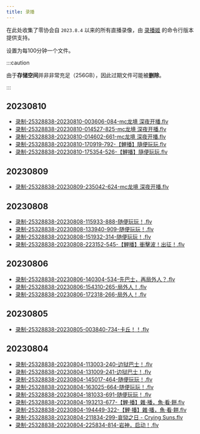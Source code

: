 ```yaml
---
title: 录播
---
```

在此处收集了零协会自 `2023.8.4` 以来的所有直播录像，由 [录播姬](https://rec.danmuji.org/) 的命令行版本提供支持。  

设置为每100分钟一个文件。

:::caution

由于**存储空间**并非非常充足（256GB），因此过期文件可能被**删除**。

:::

## 20230810

- [录制-25328838-20230810-003606-084-mc龙境 深夜开播.flv](http://209.141.37.204:18412/down/ce6b9FLGSTKK.flv)
- [录制-25328838-20230810-014527-825-mc龙境 深夜开播.flv](http://209.141.37.204:18412/down/bImfhGm43ww1.flv)
- [录制-25328838-20230810-014602-661-mc龙境 深夜开播.flv](http://209.141.37.204:18412/down/1fUs6aGZay5M.flv)
- [录制-25328838-20230810-170919-792-【鯉播】隨便玩玩.flv](http://209.141.37.204:18412/down/EapqsK9jdodl.flv)
- [录制-25328838-20230810-175354-526-【鯉播】隨便玩玩.flv](http://209.141.37.204:18412/down/FphIjlFxYC1R.flv)

## 20230809

- [录制-25328838-20230809-235042-624-mc龙境 深夜开播.flv](http://209.141.37.204:18412/down/xREEqSUAhlPL.flv)

## 20230808

- [录制-25328838-20230808-115933-888-随便玩玩！.flv](http://209.141.37.204:18412/down/Tgjj6TPSaR6l.flv)
- [录制-25328838-20230808-133940-909-随便玩玩！.flv](http://209.141.37.204:18412/down/vNMCCTGtoZON.flv)
- [录制-25328838-20230808-151932-314-随便玩玩！.flv](http://209.141.37.204:18412/down/y977v2Bxo84a.flv)
- [录制-25328838-20230808-223152-545-【鯉播】衝擊波！出征！.flv](http://209.141.37.204:18412/down/I8pUmrV9XWKn.flv)

## 20230806

- [录制-25328838-20230806-140304-534-先巴士，再局外人？.flv](http://209.141.37.204:18412/down/9JFtINnoPObA.flv)
- [录制-25328838-20230806-154310-265-局外人！.flv](http://209.141.37.204:18412/down/UW41NBLuYPO6.flv)
- [录制-25328838-20230806-172318-266-局外人！.flv](http://209.141.37.204:18412/down/isNPEaStdw2j.flv)

## 20230805

- [录制-25328838-20230805-003840-734-卡丘！！.flv](http://209.141.37.204:18412/down/A6Xsp4Z7z51I.flv)

## 20230804

- [录制-25328838-20230804-113003-240-边狱巴士！.flv](http://209.141.37.204:18412/down/8ZkghJ3R09xN.flv)
- [录制-25328838-20230804-131009-241-边狱巴士！.flv](http://209.141.37.204:18412/down/RGGNlaAIqxaL.flv)
- [录制-25328838-20230804-145017-464-随便玩玩！.flv](http://209.141.37.204:18412/down/IVZQda9aYAeO.flv)
- [录制-25328838-20230804-163025-664-随便玩玩！.flv](http://209.141.37.204:18412/down/YxFkrqPw8idm.flv)
- [录制-25328838-20230804-181033-691-随便玩玩！.flv](http://209.141.37.204:18412/down/3Sz2IfjUDkMs.flv)
- [录制-25328838-20230804-193213-677-【鯉·播】雜·播，魚·看·餅.flv](http://209.141.37.204:18412/down/O2U7V2jmeriD.flv)
- [录制-25328838-20230804-194449-322-【鯉·播】雜·播，魚·看·餅.flv](http://209.141.37.204:18412/down/4JD9n9XMwGWB.flv)
- [录制-25328838-20230804-211834-299-哀恸之日 - Crying Suns.flv](http://209.141.37.204:18412/down/S4RqdFCTcntV.flv)
- [录制-25328838-20230804-225834-814-岩神，启动！.flv](http://209.141.37.204:18412/down/3dGWPt8j2Ler.flv)
